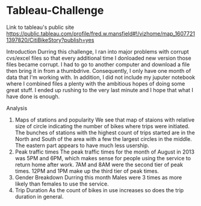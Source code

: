 # Tableau-Challenge
Link to tableau's public site
https://public.tableau.com/profile/fred.w.mansfield#!/vizhome/map_16077211397820/CitiBikeStory?publish=yes

Introduction
Durring this challenge, I ran into major problems with corrupt cvs/excel files so that every additional time I donloaded new version those files became corrupt. I had to go to another computer and download a file then bring it in from a thumbdrive. Consequently, I only have one month of data that I'm working with. In addition, I did not include my juputer notebook where I combined files a plenty with the ambitious hopes of doing some great stuff. I ended up rushing to the very last minute and I hope that what I have done is enough.

Analysis
1. Maps of stations and popularity
We see that map of staions with relative size of circle indicating the number of bikes where trips were initiated. The bunches of stations with the highest count of trips started are in the North and South of the area with a few the largest circles in the middle. The eastern part appears to have much less usership.
2. Peak traffic times
The peak traffic times for the month of August in 2013 was 5PM and 6PM, which makes sense for people using the service to return home after work. 7AM and 8AM were the second tier of peak times. 12PM and 1PM make up the third tier of peak times.
3. Gender Breakdown
Durring this month Males were 3 times as more likely than females to use the service.
4. Trip Duration
As the count of bikes in use increases so does the trip duration in general.





